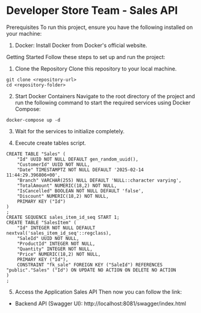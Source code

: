 # Developer Store Team - Sales API
Prerequisites
To run this project, ensure you have the following installed on your machine:

1. Docker: Install Docker from Docker's official website.

Getting Started
Follow these steps to set up and run the project:

1. Clone the Repository
Clone this repository to your local machine.
````
git clone <repository-url>
cd <repository-folder>
````

2. Start Docker Containers
Navigate to the root directory of the project and run the following command to start the required services using Docker Compose:
````
docker-compose up -d
````
3. Wait for the services to initialize completely.

4. Execute create tables script.
````
CREATE TABLE "Sales" (
	"Id" UUID NOT NULL DEFAULT gen_random_uuid(),
	"CustomerId" UUID NOT NULL,
	"Date" TIMESTAMPTZ NOT NULL DEFAULT '2025-02-14 11:44:29.396806+00',
	"Branch" VARCHAR(255) NULL DEFAULT 'NULL::character varying',
	"TotalAmount" NUMERIC(18,2) NOT NULL,
	"IsCancelled" BOOLEAN NOT NULL DEFAULT 'false',
	"Discount" NUMERIC(18,2) NOT NULL,
	PRIMARY KEY ("Id")
)
;
CREATE SEQUENCE sales_item_id_seq START 1;
CREATE TABLE "SalesItem" (
	"Id" INTEGER NOT NULL DEFAULT nextval('sales_item_id_seq'::regclass),
	"SaleId" UUID NOT NULL,
	"ProductId" INTEGER NOT NULL,
	"Quantity" INTEGER NOT NULL,
	"Price" NUMERIC(18,2) NOT NULL,
	PRIMARY KEY ("Id"),
	CONSTRAINT "fk_sale" FOREIGN KEY ("SaleId") REFERENCES "public"."Sales" ("Id") ON UPDATE NO ACTION ON DELETE NO ACTION
)
;
````

5. Access the Application Sales API
Then now you can follow the link:

* Backend API (Swagger UI): http://localhost:8081/swagger/index.html
